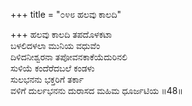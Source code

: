 +++
title = "೦೪೮ ಹಲವು ಕಾಲದಿ"

+++
ಹಲವು ಕಾಲದಿ ತಪದೊಳಕಟಾ  
ಬಳಲಿದಳಲಾ ಮುನಿಯ ವಧುವೆಂ  
ದಿಳಿದನೀಶ್ವರನಾ ತಪೋವನಕಾಕೆಯೆದುರಿನಲಿ   
ಸುಳಿಯೆ ಕಂದೆರೆದಬಲೆ ಕಂಡಳು  
ಸುಲಭನನು ಭಕ್ತರಿಗೆ ತರ್ಕಾ      
ವಳಿಗೆ ದುರ್ಲಭನನು ದುರಾಸದ ಮಹಿಮ ಧೂರ್ಜಟಿಯ     ॥48॥